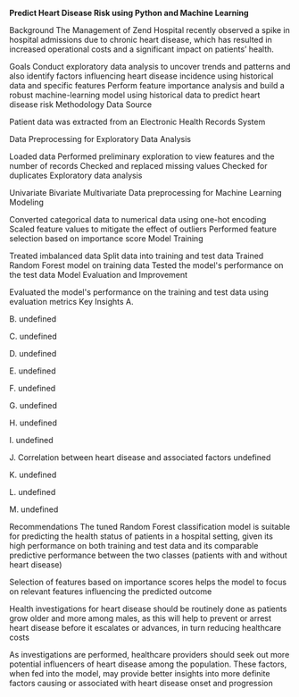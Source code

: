 **Predict Heart Disease Risk using Python and Machine Learning**

Background
The Management of Zend Hospital recently observed a spike in hospital admissions due to chronic heart disease, which has resulted in increased operational costs and a significant impact on patients’ health.

Goals
Conduct exploratory data analysis to uncover trends and patterns and also identify factors influencing heart disease incidence using historical data and specific features
Perform feature importance analysis and build a robust machine-learning model using historical data to predict heart disease risk
Methodology
Data Source

Patient data was extracted from an Electronic Health Records System

Data Preprocessing for Exploratory Data Analysis

Loaded data
Performed preliminary exploration to view features and the number of records
Checked and replaced missing values
Checked for duplicates
Exploratory data analysis

Univariate
Bivariate
Multivariate
Data preprocessing for Machine Learning Modeling

Converted categorical data to numerical data using one-hot encoding
Scaled feature values to mitigate the effect of outliers
Performed feature selection based on importance score
Model Training

Treated imbalanced data
Split data into training and test data
Trained Random Forest model on training data
Tested the model's performance on the test data
Model Evaluation and Improvement

Evaluated the model's performance on the training and test data using evaluation metrics
Key Insights
A.


B.
undefined

C.
undefined

D.
undefined

E.
undefined

F.
undefined

G.
undefined

H.
undefined

I.
undefined

J. Correlation between heart disease and associated factors
undefined

K.
undefined

L.
undefined

M.
undefined

Recommendations
The tuned Random Forest classification model is suitable for predicting the health status of patients in a hospital setting, given its high performance on both training and test data and its comparable predictive performance between the two classes (patients with and without heart disease)

Selection of features based on importance scores helps the model to focus on relevant features influencing the predicted outcome

Health investigations for heart disease should be routinely done as patients grow older and more among males, as this will help to prevent or arrest heart disease before it escalates or advances, in turn reducing healthcare costs

As investigations are performed, healthcare providers should seek out more potential influencers of heart disease among the population. These factors, when fed into the model, may provide better insights into more definite factors causing or associated with heart disease onset and progression

